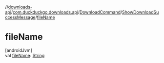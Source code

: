 //[downloads-api](../../../../index.md)/[com.duckduckgo.downloads.api](../../index.md)/[DownloadCommand](../index.md)/[ShowDownloadSuccessMessage](index.md)/[fileName](file-name.md)

# fileName

[androidJvm]\
val [fileName](file-name.md): [String](https://kotlinlang.org/api/latest/jvm/stdlib/kotlin/-string/index.html)
